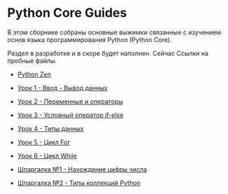 # Python Core Guides

В этом сборнике собраны основные выжимки связанные с изучением основ языка программирования Python (Python Core).

Раздел в разработке и в скоре будет наполнен. Сейчас Ссылки на пробные файлы.

- [Python Zen](https://github.com/Skif3195/Python-Learning/blob/Guides/Python%20Core/Zen%20Python.md)

- [Урок 1 - Ввод - Вывод данных](https://github.com/Skif3195/Python-Learning/blob/Guides/Python%20Core/Урок%201%20-%20Ввод%20-%20Вывод%20данных.md)

- [Урок 2 - Переменные и операторы](https://github.com/Skif3195/Python-Learning/blob/Guides/Python%20Core/Урок%202%20-%20Переменные%20и%20операторы.md)

- [Урок 3 - Условный оператор if-else](https://github.com/Skif3195/Python-Learning/blob/Guides/Python%20Core/Урок%203%20-%20Условный%20оператор%20if-else.md)

- [Урок 4 - Типы данных](https://github.com/Skif3195/Python-Learning/blob/Guides/Python%20Core/Урок%204%20-%20Типы%20данных.md)

- [Урок 5 - Цикл For](https://github.com/Skif3195/Python-Learning/blob/Guides/Python%20Core/Урок%205%20-%20Цикл%20For.md)

- [Урок 6 - Цикл While](https://github.com/Skif3195/Python-Learning/blob/Guides/Python%20Core/Урок%206%20-%20Цикл%20While.md)

- [Шпаргалка №1 - Нахождение цифры числа](https://github.com/Skif3195/Python-Learning/blob/Guides/Python%20Core/Шпаргалка%20№1%20-%20Нахождение%20цифры%20числа.md)

- [Шпаргалка №2 - Типы коллекций Python](https://github.com/Skif3195/Python-Learning/blob/Guides/Python%20Core/Шпаргалка%20№1%20-Типы%20коллекций%20Python.md)
